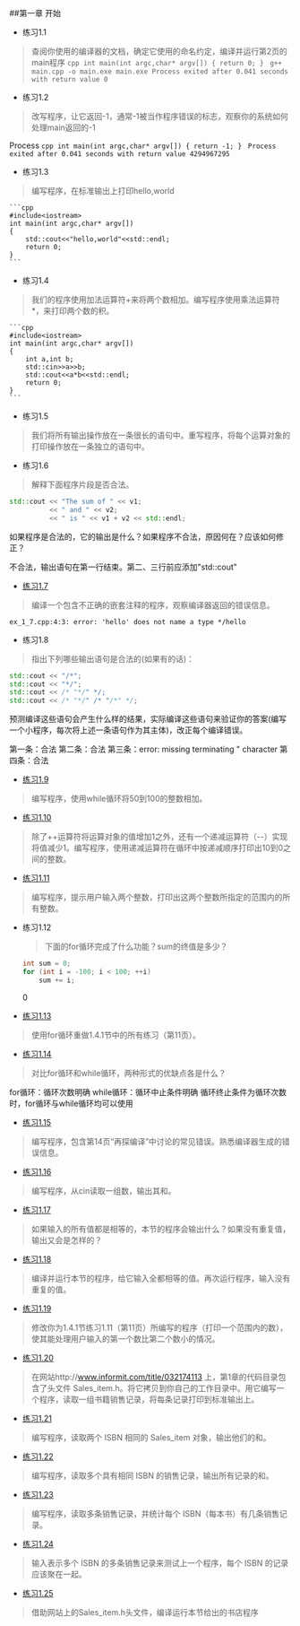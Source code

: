 ﻿##第一章 开始
 - 练习1.1
 
 > 查阅你使用的编译器的文档，确定它使用的命名约定，编译并运行第2页的main程序
	```cpp
	int main(int argc,char* argv[])
	{
		return 0;
	}
	```
	```
	g++ main.cpp -o main.exe
	main.exe
	Process exited after 0.041 seconds with return value 0
	```

 - 练习1.2

 > 改写程序，让它返回-1，通常-1被当作程序错误的标志，观察你的系统如何处理main返回的-1
 
 Process
	```cpp
	int main(int argc,char* argv[])
	{
		return -1;
	}
	```
	```
	Process exited after 0.041 seconds with return value 4294967295
	```
 - 练习1.3
 
 > 编写程序，在标准输出上打印hello,world
 
	```cpp
	#include<iostream>
	int main(int argc,char* argv[])
	{
		std::cout<<"hello,world"<<std::endl;
		return 0;
	}
	```

 - 练习1.4
 
 > 我们的程序使用加法运算符+来将两个数相加。编写程序使用乘法运算符*，来打印两个数的积。
 
	```cpp
	#include<iostream>
	int main(int argc,char* argv[])
	{
		int a,int b;
		std::cin>>a>>b;
		std::cout<<a*b<<std::endl;
		return 0;
	}
	```
 - 练习1.5
 
 > 我们将所有输出操作放在一条很长的语句中。重写程序，将每个运算对象的打印操作放在一条独立的语句中。
 
 - 练习1.6
 
 > 解释下面程序片段是否合法。
 ```cpp
 std::cout << "The sum of " << v1;
		   << " and " << v2;
		   << " is " << v1 + v2 << std::endl;
 ```
 如果程序是合法的，它的输出是什么？如果程序不合法，原因何在？应该如何修正？
 
 不合法，输出语句在第一行结束。第二、三行前应添加"std::cout"
 
 - [练习1.7](ex_1_7.cpp)
 
 > 编译一个包含不正确的嵌套注释的程序，观察编译器返回的错误信息。
 
 ```
 ex_1_7.cpp:4:3: error: 'hello' does not name a type */hello 
 ```
 
 - 练习1.8
 
 > 指出下列哪些输出语句是合法的(如果有的话)：
 ```cpp
 std::cout << "/*";
 std::cout << "*/";
 std::cout << /* "*/" */;
 std::cout << /* "*/" /* "/*" */;
 ```
 预测编译这些语句会产生什么样的结果，实际编译这些语句来验证你的答案(编写一个小程序，每次将上述一条语句作为其主体)，改正每个编译错误。
 
 第一条：合法
 第二条：合法
 第三条：error: missing terminating " character
 第四条：合法
 
 - [练习1.9](ex_1_9.cpp)
 
 > 编写程序，使用while循环将50到100的整数相加。
 
 - [练习1.10](ex_1_10.cpp)
 
 > 除了++运算符将运算对象的值增加1之外，还有一个递减运算符（--）实现将值减少1。编写程序，使用递减运算符在循环中按递减顺序打印出10到0之间的整数。
 
 - [练习1.11](ex_1_11.cpp)
 
 > 编写程序，提示用户输入两个整数，打印出这两个整数所指定的范围内的所有整数。
 
 - 练习1.12
 
	> 下面的for循环完成了什么功能？sum的终值是多少？
	```cpp
	int sum = 0;
	for (int i = -100; i < 100; ++i)
		sum += i;
	```
	0
	
 - [练习1.13](ex_1_13.cpp)
 
 > 使用for循环重做1.4.1节中的所有练习（第11页）。
 
 - [练习1.14](ex_1_14.cpp)
 
 > 对比for循环和while循环，两种形式的优缺点各是什么？
 
 for循环：循环次数明确
 while循环：循环中止条件明确
 循环终止条件为循环次数时，for循环与while循环均可以使用
 
 - [练习1.15](ex_1_15.cpp)
 
 > 编写程序，包含第14页“再探编译”中讨论的常见错误。熟悉编译器生成的错误信息。
 
 - [练习1.16](ex_1_16.cpp)
 
 > 编写程序，从cin读取一组数，输出其和。
 
 - [练习1.17](ex_1_17.cpp)
 
 > 如果输入的所有值都是相等的，本节的程序会输出什么？如果没有重复值，输出又会是怎样的？
 
 - [练习1.18](ex_1_18.cpp)
 
 > 编译并运行本节的程序，给它输入全都相等的值。再次运行程序，输入没有重复的值。
 
 - [练习1.19](ex_1_19.cpp)
 
 > 修改你为1.4.1节练习1.11（第11页）所编写的程序（打印一个范围内的数），使其能处理用户输入的第一个数比第二个数小的情况。
 
 - [练习1.20](ex_1_20.cpp)
 
 > 在网站http://www.informit.com/title/032174113 上，第1章的代码目录包含了头文件 Sales_item.h。将它拷贝到你自己的工作目录中。用它编写一个程序，读取一组书籍销售记录，将每条记录打印到标准输出上。
 
 - [练习1.21](ex_1_21.cpp)
 
 > 编写程序，读取两个 ISBN 相同的 Sales_item 对象，输出他们的和。
 
 - [练习1.22](ex_1_22.cpp)
 
 > 编写程序，读取多个具有相同 ISBN 的销售记录，输出所有记录的和。
 
 - [练习1.23](ex_1_23.cpp)
 
 > 编写程序，读取多条销售记录，并统计每个 ISBN（每本书）有几条销售记录。
 
 - [练习1.24](ex_1_24.cpp)
 
 > 输入表示多个 ISBN 的多条销售记录来测试上一个程序，每个 ISBN 的记录应该聚在一起。
 
 - [练习1.25](ex_1_25.cpp)
 
 > 借助网站上的Sales_item.h头文件，编译运行本节给出的书店程序
